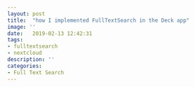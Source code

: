 ```yaml
---
layout: post
title:  "how I implemented FullTextSearch in the Deck app"
image: ''
date:   2019-02-13 12:42:31
tags:
- fulltextsearch
- nextcloud
description: ''
categories:
- Full Text Search 
---
```


